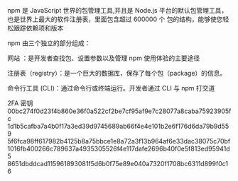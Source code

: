 npm 是 JavaScript 世界的包管理工具,并且是 Node.js 平台的默认包管理工具，也是世界上最大的软件注册表，里面包含超过 600000 个 包的结构，能够使您轻松跟踪依赖项和版本

npm 由三个独立的部分组成：  

网站 ：是开发者查找包、设置参数以及管理 npm 使用体验的主要途径

注册表（registry）：是一个巨大的数据库，保存了每个包（package）的信息。

命令行工具 (CLI)：通过命令行或终端运行。开发者通过 CLI 与 npm 打交道


2FA 密钥
00bc274f0d23f4b860e36f0a522cf2be7cf95af9e7c28077a8caba75923905fc
1d1b5cafba7a4b0f17a3ed39d9745689ab66f4e4e101b2e6f176d6da79b9d559
5f6fca98ff617982b4125b8a75bbce1e8a72a3f13b964af6e33dac38075c70bf
1016fb400266c789637a4935305526f4e117dafe2696b40f0e5f813ed95941d5
8651dbddcad115961893081f5d6b0f75e89e040a7320f1708bc6311d899f0c16